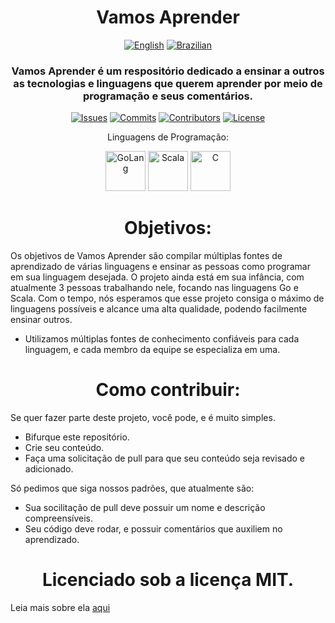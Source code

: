 <h1 align="center">
Vamos Aprender
</h1>

<p align="center">
<a href=https://github.com/MintzyG/Lets-Learn#readme>
<img alt="English" src=https://img.shields.io/badge/lang-en-%23f8c4e4?style=for-the-badge></a>
<a href=https://github.com/MintzyG/Lets-Learn#readme-pt-br>
<img alt="Brazilian" src=https://img.shields.io/badge/lang-pt--br-%23a8e4a4?style=for-the-badge></a>
</p>

<h3 align="center">
Vamos Aprender é um respositório dedicado a ensinar a outros as tecnologias e linguagens que querem aprender por meio de programação e seus comentários.
</h3>

<p align="center">
<a href=https://github.com/MintzyG/Lets-Learn/issues>
<img alt="Issues" src="https://img.shields.io/github/issues/mintzyg/lets-learn?color=%23f8e4dc&style=for-the-badge"></a> 
<a href=https://github.com/MintzyG/Lets-Learn/pulls>
<img alt="Commits" src="https://img.shields.io/github/last-commit/mintzyg/lets-learn?color=%2378c4ec&style=for-the-badge"></a>
<a href=https://github.com/MintzyG/Lets-Learn/graphs/contributors>
<img alt="Contributors" src="https://img.shields.io/github/contributors/mintzyg/lets-learn?color=d0a4f4&style=for-the-badge"></a>
<a href=https://github.com/MintzyG/Lets-Learn/blob/main/LICENSE>
<img alt="License" src="https://img.shields.io/github/license/mintzyg/lets-learn?color=%23b8bcfc&style=for-the-badge"></a>
</p>

<p align="center">
Linguagens de Programação:
</p>

<div>
<p align="center">
<a href=https://github.com/MintzyG/Lets-Learn/tree/main/Programming%20Languages/GOlang>
<img alt="GoLang" src=https://i.imgur.com/FDP8PtQ.png width="64" height="64"></a>
<a href=https://github.com/MintzyG/Lets-Learn/tree/main/Programming%20Languages/Scala/Modules>
<img alt="Scala" src=https://i.imgur.com/0ykfXEm.png width="64" height="64"></a>
<a href=https://github.com/MintzyG/Lets-Learn/>
<img alt="C" src=https://i.imgur.com/6TaSlGz.png width="64" height="64"></a>
</p>
</div>

<h1 align="center">
Objetivos:
</h1>

Os objetivos de Vamos Aprender são compilar múltiplas fontes de aprendizado de várias linguagens e ensinar as pessoas como programar em sua linguagem desejada.
O projeto ainda está em sua infância, com atualmente 3 pessoas trabalhando nele, focando nas linguagens Go e Scala.
Com o tempo, nós esperamos que esse projeto consiga o máximo de linguagens possíveis e alcance uma alta qualidade, podendo facilmente ensinar outros.

- Utilizamos múltiplas fontes de conhecimento confiáveis para cada linguagem, e cada membro da equipe se especializa em uma.

<h1 align="center">
Como contribuir:
</h1>

Se quer fazer parte deste projeto, você pode, e é muito simples.

- Bifurque este repositório.
- Crie seu conteúdo.
- Faça uma solicitação de pull para que seu conteúdo seja revisado e adicionado.

Só pedimos que siga nossos padrões, que atualmente são:

- Sua socilitação de pull deve possuir um nome e descrição compreensíveis. 
- Seu código deve rodar, e possuir comentários que auxiliem no aprendizado.

<h1 align="center">
Licenciado sob a licença MIT.
</h1>

Leia mais sobre ela [aqui](https://github.com/MintzyG/Lets-Learn/blob/main/LICENSE)
